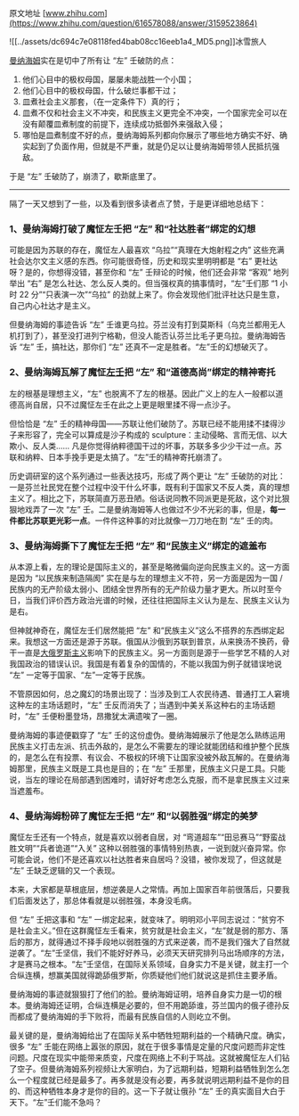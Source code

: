 原文地址 [www.zhihu.com](https://www.zhihu.com/question/616578088/answer/3159523864) 

![[../assets/dc694c7e08118fed4bab08cc16eeb1a4_MD5.png]]冰雪旅人

[曼纳海姆](https://www.zhihu.com/search?q=%E6%9B%BC%E7%BA%B3%E6%B5%B7%E5%A7%86&search_source=Entity&hybrid_search_source=Entity&hybrid_search_extra=%7B%22sourceType%22%3A%22answer%22%2C%22sourceId%22%3A3159523864%7D)实在是切中了所有让 “左” 壬破防的点：

1.  他们心目中的极权母国，屡屡未能战胜一个小国；
2.  他们心目中的极权母国，什么破烂事都干过；
3.  皿煮社会主义那套，（在一定条件下）真的行；
4.  皿煮不仅和社会主义不冲突，和民族主义更完全不冲突，一个国家完全可以在没有颠覆皿煮制度的前提下，连续成功抵御外来强敌入侵；
5.  哪怕是皿煮制度不好的点，曼纳海姆系列都向你展示了哪些地方确实不好、确实起到了负面作用，但就是不严重，就是仍足以让曼纳海姆带领人民抵抗强敌。

于是 “左” 壬破防了，崩溃了，歇斯底里了。

* * *

隔了一天又想到了一些，以及看到很多读者点了赞，于是更详细地总结下：

### 1、曼纳海姆打破了魔怔左壬把 “左” 和“社达胜者”绑定的幻想

可能是因为苏联的存在，魔怔左人最喜欢 “乌拉”“真理在大炮射程之内” 这些充满社会达尔文主义感的东西。你可能很奇怪，历史和现实里明明都是 “右” 更社达呀？是的，你想得没错，甚至你和 “左” 壬辩论的时候，他们还会非常 “客观” 地列举出 “右” 是怎么社达、怎么反人类的。但当强权真的搞事情时，“左”壬们那 “1 小时 22 分”“只表演一次”“乌拉” 的劲就上来了。你会发现他们批评社达只是生意，自己内心社达才是主义。

但曼纳海姆的事迹告诉 “左” 壬谁更乌拉。芬兰没有打到莫斯科（乌克兰都用无人机打到了），甚至没打进列宁格勒，但没人能否认芬兰比毛子更乌拉。曼纳海姆告诉 “左” 壬，搞社达，那你们 “左” 还真不一定是胜者。“左”壬的幻想破灭了。

### 2、曼纳海姆瓦解了魔怔[左壬](https://www.zhihu.com/search?q=%E5%B7%A6%E5%A3%AC&search_source=Entity&hybrid_search_source=Entity&hybrid_search_extra=%7B%22sourceType%22%3A%22answer%22%2C%22sourceId%22%3A3159523864%7D)把 “左” 和“道德高尚”绑定的精神寄托

左的根基是理想主义，“左” 也脱离不了左的根基。因此广义上的左人一般都以道德高尚自居，只不过魔怔左壬在此之上更是眼里揉不得一点沙子。

但恰恰是 “左” 壬的精神母国——苏联让他们破防了。苏联已经不能用揉不揉得沙子来形容了，完全可以算成是沙子构成的 sculpture：主动侵略、言而无信、以大欺小、反人类…… 凡是你觉得纳粹德国干过的坏事，苏联多多少少干过一点。苏联和纳粹、日本手挽手更是太搞了。“左”壬的精神寄托崩溃了。

历史调研室的这个系列通过一些表达技巧，形成了两个更让 “左” 壬破防的对比：一是芬兰社民党在整个过程中没干什么坏事，既有利于国家又不反人类，真的理想主义了。相比之下，苏联简直万恶丑陋。俗话说同教不同派更是死敌，这个对比狠狠地戏弄了一次 “左” 壬。二是曼纳海姆等人也做过不少不光彩的事，但是，**每一件都比苏联更光彩一点**。一件件这种事的对比就像一刀刀地在割 “左” 壬的肉。

### 3、曼纳海姆撕下了魔怔左壬把 “左” 和“民族主义”绑定的遮羞布

从本源上看，左的理论是国际主义的，甚至是略微偏向逆向民族主义的。这一方面是因为 “以民族来制造隔阂” 实在是与左的理想主义不符，另一方面是因为一国 / 民族内的无产阶级太弱小、团结全世界所有的无产阶级力量才更大。所以时至今日，当我们评价西方政治光谱的时候，还往往把国际主义认为是左、民族主义认为是右。

但神就神奇在，魔怔左壬们居然能把 “左” 和“民族主义”这么不搭界的东西绑定起来。我想这一方面还是源于苏联。俄国从沙俄到苏联到普京，从来换汤不换药，骨干一直是[大俄罗斯主义](https://www.zhihu.com/search?q=%E5%A4%A7%E4%BF%84%E7%BD%97%E6%96%AF%E4%B8%BB%E4%B9%89&search_source=Entity&hybrid_search_source=Entity&hybrid_search_extra=%7B%22sourceType%22%3A%22answer%22%2C%22sourceId%22%3A3159523864%7D)影响下的民族主义。另一方面则是源于一些学艺不精的人对我国政治的错误认识。我国是有着复杂的国情的，不能以我国为例子就错误地说 “左” 一定等于国家、“左”一定等于民族。

不管原因如何，总之魔幻的场景出现了：当涉及到工人农民待遇、普通打工人窘境这种左的主场话题时，“左” 壬反而消失了；当遇到中美关系这种右的主场话题时，“左” 壬便粉墨登场，昂撒犹太满遗唉了一圈。

曼纳海姆的事迹便戳穿了 “左” 壬的这份虚伪。曼纳海姆展示了他是怎么熟练运用民族主义打击左派、抗击外敌的，是怎么不需要左的理论就能团结和维护整个民族的，是怎么在有投票、有议会、不极权的环境下让国家没被外敌瓦解的。在曼纳海姆那里，民族主义既是工具也是目的；在 “左” 壬那里，民族主义只是工具。只能说，当左的理论在局部遇到困难时，请好好考虑怎么克服，而不是拿民族主义过来当遮羞布。

### 4、曼纳海姆粉碎了魔怔左壬把 “左” 和“以弱胜强”绑定的美梦

魔怔左壬还有一个特点，就是喜欢以弱者自居，对 “弯道超车”“田忌赛马”“野蛮战胜文明”“兵者诡道”“入关” 这种以弱胜强的事情特别热衷，一说到就兴奋异常。你可能会说，他们不是还喜欢以社达胜者来自居吗？没错，被你发现了，但这就是 “左” 壬缺乏逻辑的又一个表现。

本来，大家都是草根底层，想逆袭是人之常情。再加上国家百年前很落后，只要我们后面发达了，那总体看就是以弱胜强，本身没毛病。

但 “左” 壬把这事和 “左” 一绑定起来，就变味了。明明邓小平同志说过：“贫穷不是社会主义。”但在这群魔怔左壬看来，贫穷就是社会主义，“左”就是弱的那方、落后的那方，就得通过不择手段地以弱胜强的方式来逆袭，而不是我们强大了自然就逆袭了。“左”壬坚信，我们不能好好养马，必须天天研究排列马出场顺序的方法，才是赛马之根本。“左”壬坚信，在国际关系领域，自身实力不是关键，就主打一个合纵连横，想赢美国就得跪舔俄罗斯，你质疑他们他们就说这是抓住主要矛盾。

曼纳海姆的事迹就狠狠打了他们的脸。曼纳海姆证明，培养自身实力是一切的根本。曼纳海姆还证明，合纵连横是必要的，但不用跪舔谁，芬兰国内的俄子德孙反而都成了曼纳海姆的手下败将，而最有民族自信的人则屹立不倒。

最关键的是，曼纳海姆给出了在国际关系中牺牲短期利益的一个精确尺度。确实，很多 “左” 壬能在网络上嚣张的原因，就在于很多事情是定量的尺度问题而非定性问题。尺度在现实中能带来质变，尺度在网络上不利于骂战。这就被魔怔左人们钻了空子。但曼纳海姆系列视频让大家明白，为了远期利益，短期利益牺牲到怎么怎么一个程度就已经是最多了。再多就是没有必要，再多就说明远期利益不是你的目的、而这种牺牲本身才是你的目的。这一下子就让俄孙 “左” 壬的真实面目大白于天下。“左”壬们能不急吗？

